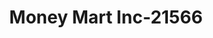 ---
f_zip-code: 37801
f_state-code: TN
title: Money Mart Inc-21566
f_phone: 865-681-4441
f_city-only: Maryville
f_address: 504 Mcghee Street Maryville
f_location-unique-id: '21566'
slug: money-mart-inc-21566
updated-on: '2024-05-30T13:46:58.046Z'
created-on: '2024-05-30T13:36:59.803Z'
published-on: '2024-05-30T13:54:32.469Z'
f_city-state: cms/city/maryville-tn.md
f_company: cms/company/money-mart-inc.md
f_state: cms/state/tennessee.md
layout: '[payday-loan].html'
tags: payday-loan
---